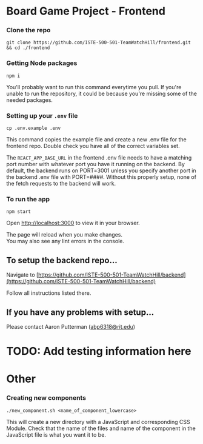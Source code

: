 # Board Game Project - Frontend

### Clone the repo
`git clone https://github.com/ISTE-500-501-TeamWatchHill/frontend.git && cd ./frontend`

### Getting Node packages
`npm i`

You'll probably want to run this command everytime you pull. If you're unable to run the repository, it could be because you're missing some of the needed packages.

### Setting up your `.env` file
`cp .env.example .env`

This command copies the example file and create a new .env file for the frontend repo. Double check you have all of the correct variables set.

The `REACT_APP_BASE_URL` in the frontend .env file needs to have a matching port number with whatever port you have it running on the backend. By default, the backend runs on PORT=3001 unless you specify another port in the backend .env file with PORT=####. Without this properly setup, none of the fetch requests to the backend will work.

### To run the app
`npm start`

Open [http://localhost:3000](http://localhost:3000) to view it in your browser.

The page will reload when you make changes.\
You may also see any lint errors in the console.

## To setup the backend repo...
Navigate to [https://github.com/ISTE-500-501-TeamWatchHill/backend](https://github.com/ISTE-500-501-TeamWatchHill/backend)

Follow all instructions listed there.

## If you have any problems with setup...
Please contact Aaron Putterman (abp6318@rit.edu)

# TODO: Add testing information here

# Other

### Creating new components
`./new_component.sh <name_of_component_lowercase>`

This will create a new directory with a JavaScript and corresponding CSS Module. Check that the name of the files and name of the component in the JavaScript file is what you want it to be.
